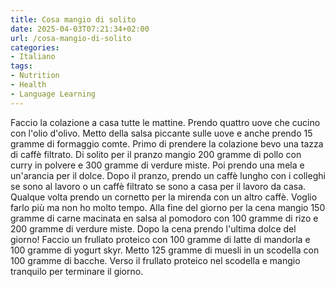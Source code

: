 ```yaml
---
title: Cosa mangio di solito
date: 2025-04-03T07:21:34+02:00
url: /cosa-mangio-di-solito
categories:
- Italiano
tags:
- Nutrition
- Health
- Language Learning
---
```


Faccio la colazione a casa tutte le mattine. Prendo quattro uove che cucino con l'olio d'olivo. Metto della salsa piccante sulle uove e anche prendo 15 gramme di formaggio comte. Primo di prendere la colazione bevo una tazza di caffè filtrato. 
Di solito per il pranzo mangio 200 gramme di pollo con curry in polvere e 300 gramme di verdure miste. Poi prendo una mela e un'arancia per il dolce. Dopo il pranzo, prendo un caffè lungho con i colleghi se sono al lavoro o un caffè filtrato se sono a casa per il lavoro da casa. Qualque volta prendo un cornetto per la mirenda con un altro caffè. Voglio farlo più ma non ho molto tempo. 
Alla fine del giorno per la cena mangio 150 gramme di carne macinata en salsa al pomodoro con 100 gramme di rizo e 200 gramme di verdure miste. Dopo la cena prendo l'ultima dolce del giorno! Faccio un frullato proteico con 100 gramme di latte di mandorla e 100 gramme di yogurt skyr. Metto 125 gramme di muesli in un scodella con 100 gramme di bacche. Verso il frullato proteico nel scodella e mangio tranquilo per terminare il giorno.
